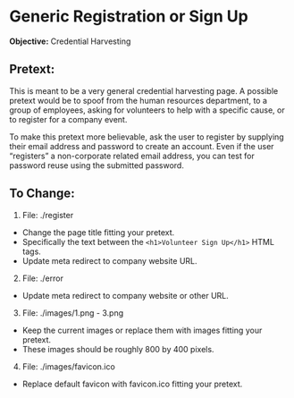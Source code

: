 # Generic Registration or Sign Up

**Objective:** Credential Harvesting

## Pretext:
This is meant to be a very general credential harvesting page. A possible pretext would be to spoof from the human resources department, to a group of employees, asking for volunteers to help with a specific cause, or to register for a company event.

To make this pretext more believable, ask the user to register by supplying their email address and password to create an account. Even if the user “registers” a non-corporate related email address, you can test for password reuse using the submitted password.

## To Change:
1. File: ./register
  * Change the page title fitting your pretext.
  * Specifically the text between the `<h1>Volunteer Sign Up</h1>` HTML tags.                        
  * Update meta redirect to company website URL.

2. File: ./error
  * Update meta redirect to company website or other URL.

3. File: ./images/1.png - 3.png
  * Keep the current images or replace them with images fitting your pretext.
  * These images should be roughly 800 by 400 pixels.

4. File: ./images/favicon.ico
  * Replace default favicon with favicon.ico fitting your pretext.

